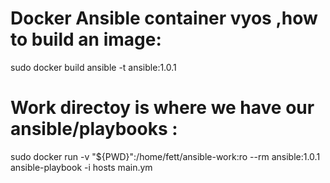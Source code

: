 # Docker Ansible container vyos ,how to build an image: 

sudo docker build ansible -t ansible:1.0.1
 
# Work directoy is where we have our ansible/playbooks :

 sudo docker run -v "${PWD}":/home/fett/ansible-work:ro --rm ansible:1.0.1 ansible-playbook -i hosts main.ym
